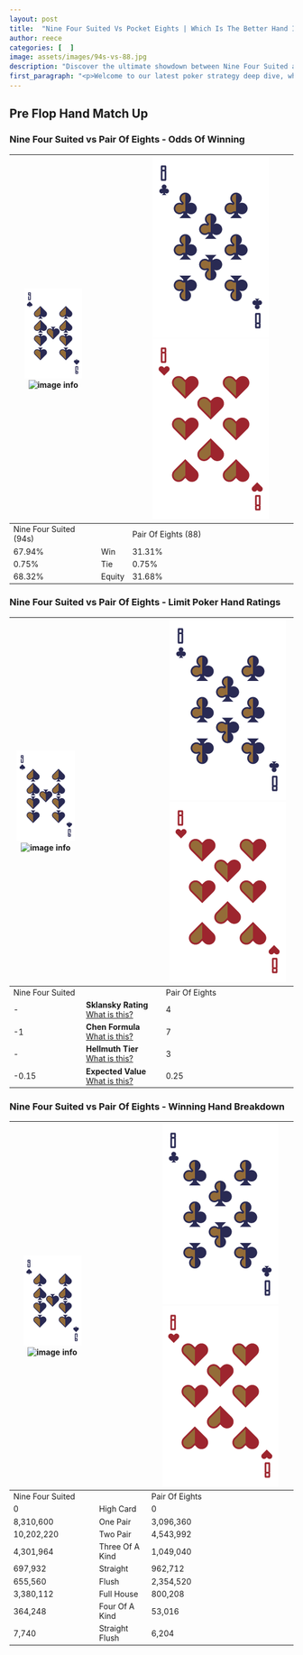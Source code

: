 ```yaml
---
layout: post
title:  "Nine Four Suited Vs Pocket Eights | Which Is The Better Hand In Poker? A Complete Guide"
author: reece
categories: [  ]
image: assets/images/94s-vs-88.jpg
description: "Discover the ultimate showdown between Nine Four Suited and Pair Of Eights in poker! Uncover the odds, strategies, and scenarios where one hand triumphs over the other. Get ready to up your poker game with this thrilling analysis."
first_paragraph: "<p>Welcome to our latest poker strategy deep dive, where we're pitting two distinct hands against each other in a high-stakes showdown: Nine Four Suited vs Pair Of Eights.</p><p>In the dynamic world of poker, every decision counts, and knowing which hand holds the upper hand is key to your success at the table.</p><p>In this article, we'll dissect these two hands, explore the scenarios where one dominates the other, and equip you with the knowledge to make strategic choices that can tip the odds in your favor.</p><p>Get ready to unravel the intriguing dynamics of these poker hands and elevate your game to new heights.</p>"
---
```




[comment]: # (sp0)

## Pre Flop Hand Match Up

<div class="table hand-ratings" markdown="1"> 



### Nine Four Suited vs Pair Of Eights - Odds Of Winning


    
| ![image info](assets/images/hand1/9.png) ![image info](assets/images/hand1/4s.png) |  | ![image info](assets/images/hand2/8.png) ![image info](assets/images/hand2/8o.png) |
| -------- | -------- | -------- |
| Nine Four Suited (94s) |  | Pair Of Eights (88) |
| 67.94% | Win | 31.31% |
| 0.75% | Tie | 0.75% |
| 68.32% | Equity | 31.68% |




[comment]: # (sp1)



### Nine Four Suited vs Pair Of Eights - Limit Poker Hand Ratings


    
| ![image info](assets/images/hand1/9.png) ![image info](assets/images/hand1/4s.png) |  | ![image info](assets/images/hand2/8.png) ![image info](assets/images/hand2/8o.png) |
| -------- | -------- | -------- |
| Nine Four Suited |  | Pair Of Eights |
| - | **Sklansky Rating** [What is this?](/sklansky-rating-explained) | 4 |
| -1 | **Chen Formula** [What is this?](/chen-formula-explained) | 7 |
| - | **Hellmuth Tier** [What is this?](/Hellmuth-tier-explained) | 3 |
| -0.15 | **Expected Value** [What is this?](/expected-value-explained) | 0.25 |




[comment]: # (sp2)



### Nine Four Suited vs Pair Of Eights - Winning Hand Breakdown


    
| ![image info](assets/images/hand1/9.png) ![image info](assets/images/hand1/4s.png) |  | ![image info](assets/images/hand2/8.png) ![image info](assets/images/hand2/8o.png) |
| -------- | -------- | -------- |
| Nine Four Suited |  | Pair Of Eights |
| 0 | High Card | 0 |
| 8,310,600 | One Pair | 3,096,360 |
| 10,202,220 | Two Pair | 4,543,992 |
| 4,301,964 | Three Of A Kind | 1,049,040 |
| 697,932 | Straight | 962,712 |
| 655,560 | Flush | 2,354,520 |
| 3,380,112 | Full House | 800,208 |
| 364,248 | Four Of A Kind | 53,016 |
| 7,740 | Straight Flush | 6,204 |




[comment]: # (sp3)



</div>

[comment]: # (sp4)



[comment]: # (sp5)

